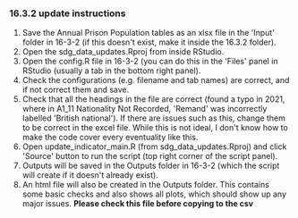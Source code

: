 ### 16.3.2 update instructions

1) Save the Annual Prison Population tables as an xlsx file in the 'Input' folder in 16-3-2 (if this doesn't exist, make it inside the 16.3.2 folder).  
2) Open the sdg_data_updates.Rproj from inside RStudio.  
3) Open the config.R file in 16-3-2 (you can do this in the 'Files' panel in RStudio (usually a tab in the bottom right panel).  
4) Check the configurations (e.g. filename and tab names) are correct, and if not correct them and save.  
5) Check that all the headings in the file are correct (found a typo in 2021, where in A1_11 Nationality Not Recorded, 'Remand' was incorrectly labelled 'British national'). 
If there are issues such as this, change them to be correct in the excel file. While this is not ideal, I don't know how to make the code cover every eventuality like this.
6) Open update_indicator_main.R (from sdg_data_updates.Rproj) and click 'Source' button to run the script (top right corner of the script panel).  
7) Outputs will be saved in the Outputs folder in 16-3-2 (which the script will create if it doesn't already exist).  
8) An html file will also be created in the Outputs folder. This contains some basic checks and also shows all plots, which should show up any major issues. **Please check this file before copying to the csv**
